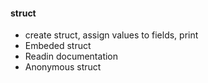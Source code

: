 #### struct
*   create struct, assign values to fields, print 
*   Embeded struct
*   Readin documentation
*   Anonymous struct
